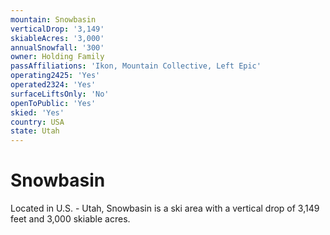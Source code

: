 ```yaml
---
mountain: Snowbasin
verticalDrop: '3,149'
skiableAcres: '3,000'
annualSnowfall: '300'
owner: Holding Family
passAffiliations: 'Ikon, Mountain Collective, Left Epic'
operating2425: 'Yes'
operated2324: 'Yes'
surfaceLiftsOnly: 'No'
openToPublic: 'Yes'
skied: 'Yes'
country: USA
state: Utah
---
```


# Snowbasin

Located in U.S. - Utah, Snowbasin is a ski area with a vertical drop of 3,149 feet and 3,000 skiable acres.

